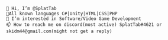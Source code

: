     👋 Hi, I’m @SplatTab
    📝All known languages C#|Unity|HTML|CSS|PHP
    👀 I’m interested in Software/Video Game Development
    📫 How to reach me on discord(most active) SplatTab#4621 or skidm44@gmail.com(might not get a reply)

